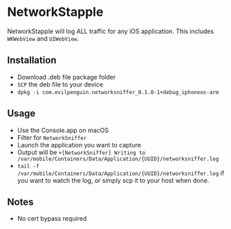 # NetworkStapple
NetworkStapple will log ALL traffic for any iOS application. This includes `WKWebView` and `UIWebView`.

Installation
----------
- Download .deb file package folder
- `SCP` the deb file to your device
- `dpkg -i com.evilpenguin.networksniffer_0.1.0-1+debug_iphoneos-arm`

Usage
----------
- Use the Console.app on macOS
- Filter for `NetworkSniffer`
- Launch the application you want to capture
- Output will be `+[NetworkSniffer] Writing to /var/mobile/Containers/Data/Application/{UUID}/networksniffer.log`
- `tail -f /var/mobile/Containers/Data/Application/{UUID}/networksniffer.log` if you want to watch the log, or simply scp it to your host when done.

Notes
----------
- No cert bypass required

